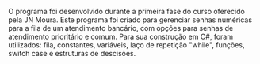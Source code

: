 O programa foi desenvolvido durante a primeira fase do curso oferecido pela JN Moura.
Este programa foi criado para gerenciar senhas numéricas para a fila de um atendimento bancário, com opções para senhas de atendimento prioritário e comum.
Para sua construção em C#, foram utilizados: fila, constantes, variáveis, laço de repetição "while", funções, switch case e estruturas de descisões.
